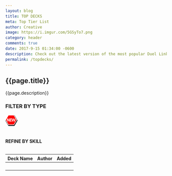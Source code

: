 ```yaml
---
layout: blog
title: TOP DECKS
meta: Top Tier List
author: Creative
image: https://i.imgur.com/5GSyTo7.png
category: header
comments: true
date: 2017-9-15 01:34:00 -0600
description: Check out the latest version of the most popular Duel Links decklists.
permalink: /topdecks/  
---
```


## {{page.title}}

<p class="text-muted"> {{page.description}} </p>

<h3>FILTER BY TYPE</h3>

<div class="decktype-filter row" data-bind="foreach: deckTypes">
    <div class="btn-wrapper col-sm-6 col-md-4 col-lg-3">
        <img class="decktype-new" data-bind="css: { hidden: $root.deckTypeHasNewDecks($data) == false }" src="/img/new.png" />
        <div class="btn-decktype" data-bind="css: { active: $root.activeDeckType() === $rawData }, click: $root.filterByType">
            <img  class="decktype-card" data-bind="attr: { src: 'http://yugiohprices.com/api/card_image/' + card }" />
            <span class="decktype-display" data-bind="text: display"></span>
            <span class="decktype-count" data-bind="text: count"></span>
        </div>
    </div>
</div>

<h4 data-bind="css: { hidden: $root.filteredSkills().length == 0}">REFINE BY SKILL</h4>

<div class="skill-filter row" data-bind="foreach: filteredSkills">
    <div class="btn-wrapper col-sm-4 col-md-3 col-lg-2">
        <span class="decktype-display" data-bind="text: $rawData, css: { active: $root.activeSkill() === $rawData }, click: $root.filterByTypeAndSkill"></span>
    </div>
</div>

<table class="table" style="margin-top: 2rem;" id="topDeckTable">
    <thead>
        <tr>
            <th>Deck Name</th>
            <th>Author</th>
            <th>Added</th>
        </tr>
    </thead>
    <tbody data-bind="foreach: filteredDecks">
        <tr>
            <th>
                <div class="row">
                    <div class="col-lg-1">
                        <div class="thumbnail">
                            <img data-bind="attr: { src: 'http://yugiohprices.com/api/card_image/' + front }" class="portrait" />  
                        </div>
                    </div>
                    <div class="col-lg-11">
                        <a data-bind="text: name, attr: { href: '/topdecks' + url, title: name }"></a>    
                    </div>
                </div>
            </th>
            <th data-bind="text: author"></th>
            <th data-bind="text: created"></th>
        </tr>
    </tbody>
</table>